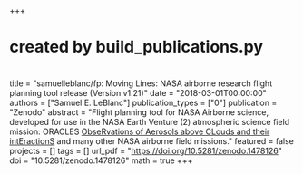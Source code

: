 +++
#
# created by build_publications.py
#
title = "samuelleblanc/fp: Moving Lines: NASA airborne research flight planning tool release (Version v1.21)"
date = "2018-03-01T00:00:00"
authors = ["Samuel E. LeBlanc"]
publication_types = ["0"]
publication = "Zenodo"
abstract = "Flight planning tool for NASA Airborne science, developed for use in the NASA Earth Venture (2) atmospheric science field mission: ORACLES [ObseRvations of Aerosols above CLouds and their intEractionS](https://espo.nasa.gov/oracles) and many other NASA airborne field missions."
featured = false
projects = []
tags = []
url_pdf = "https://doi.org/10.5281/zenodo.1478126"
doi = "10.5281/zenodo.1478126"
math = true
+++
